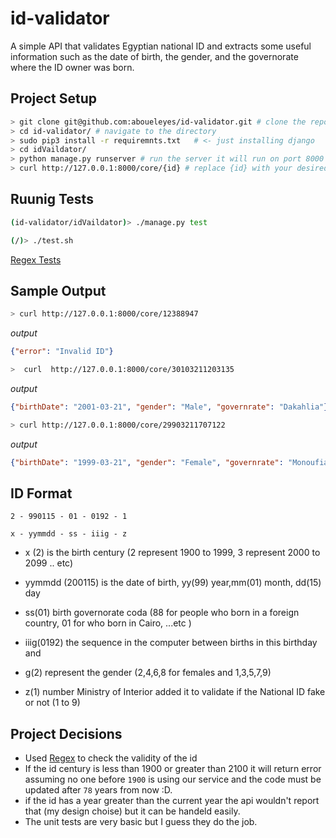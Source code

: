 # id-validator
A simple API that validates Egyptian national ID and extracts some useful information such as the date of birth, the gender, and the governorate where the ID owner was born.

## Project Setup

```bash
> git clone git@github.com:aboueleyes/id-validator.git # clone the repo
> cd id-validator/ # navigate to the directory
> sudo pip3 install -r requiremnts.txt   # <- just installing django
> cd idVaildator/
> python manage.py runserver # run the server it will run on port 8000 
> curl http://127.0.0.1:8000/core/{id} # replace {id} with your desired natinol id see examples below
```

## Ruunig Tests

```bash
(id-validator/idVaildator)> ./manage.py test
```
```bash
(/)> ./test.sh
```
[Regex Tests](https://regexr.com/6hl0q)


## Sample Output

```bash
> curl http://127.0.0.1:8000/core/12388947 
```
*output*

```json
{"error": "Invalid ID"}
```

```bash
>  curl  http://127.0.0.1:8000/core/30103211203135
```
*output* 

```json
{"birthDate": "2001-03-21", "gender": "Male", "governrate": "Dakahlia"}

```
```bash
> curl http://127.0.0.1:8000/core/29903211707122
```
*output*

```json
{"birthDate": "1999-03-21", "gender": "Female", "governrate": "Monoufia"}
```

## ID Format 
```
2 - 990115 - 01 - 0192 - 1

x - yymmdd - ss - iiig - z
```


- x (2) is the birth century (2 represent 1900 to 1999, 3 represent 2000 to 2099 .. etc)

- yymmdd (200115) is the date of birth, yy(99) year,mm(01) month, dd(15) day

- ss(01) birth governorate coda (88 for people who born in a foreign country, 01 for who born in Cairo, ...etc )

- iiig(0192) the sequence in the computer between births in this birthday and

 - g(2) represent the gender (2,4,6,8 for females and 1,3,5,7,9)

 - z(1) number Ministry of Interior added it to validate if the National ID fake or not (1 to 9)

## Project Decisions

- Used [Regex](https://regexr.com/6hl0q) to check the validity of the id
- If the id century is less than 1900 or greater than 2100 it will return error assuming no one before `1900` is using our service 
and the code must be updated after `78` years from now :D.
- if the id has a year greater than the current year the api wouldn't report that (my design choise) but it can be handeld easily. 
- The unit tests are very basic but I guess they do the job.

